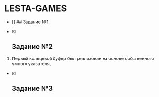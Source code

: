 # LESTA-GAMES

- [] ## Задание №1

- [x] ## Задание №2

1) Первый кольцевой буфер был реализован на основе собственного умного указателя, 

- [x] ## Задание №3

